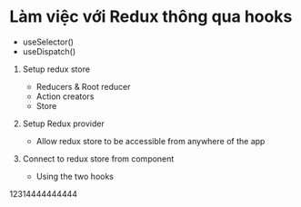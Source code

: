 # Làm việc với Redux thông qua hooks

- useSelector()
- useDispatch()

1. Setup redux store
    - Reducers & Root reducer
    - Action creators
    - Store

2. Setup Redux provider
    - Allow redux store to be accessible from anywhere of the app

3. Connect to redux store from component
    - Using the two hooks


12314444444444